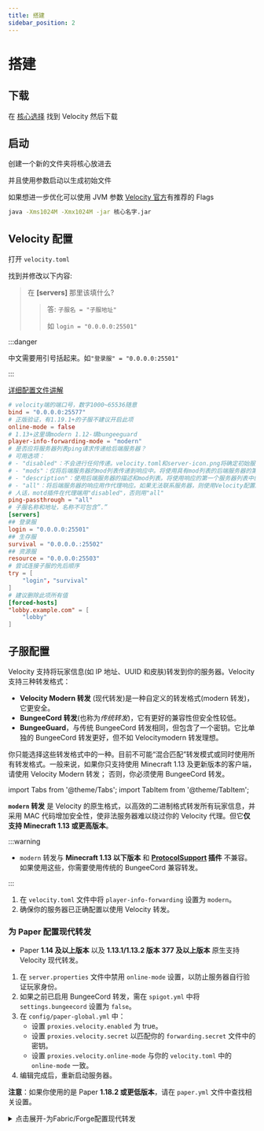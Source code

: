```yaml
---
title: 搭建
sidebar_position: 2
---
```


<!--markdownlint-disable line-length-->

# 搭建

## 下载

在 [核心选择](/docs-java/process/cross-server/server-core-choose.md) 找到 Velocity 然后下载

## 启动

创建一个新的文件夹将核心放进去

并且使用参数启动以生成初始文件

如果想进一步优化可以使用 JVM 参数
[Velocity 官方](https://docs.papermc.io/velocity/getting-started#launching-velocity-under-windows)有推荐的 Flags

```bash
java -Xms1024M -Xmx1024M -jar 核心名字.jar
```

## Velocity 配置

打开 `velocity.toml`

找到并修改以下内容:

> 在 **[servers]** 那里该填什么?
>
> > 答:
> > `子服名 = "子服地址"`
> >
> > 如 `login = "0.0.0.0:25501"`

:::danger

中文需要用引号括起来。如`"登录服" = "0.0.0.0:25501"`

:::

[详细配置文件讲解](velocity.toml.md)

```toml
# velocity端的端口号，数字1000~65536随意
bind = "0.0.0.0:25577"
# 正版验证，有1.19.1+的子服不建议开启此项
online-mode = false
# 1.13+这里填modern 1.12-填bungeeguard
player-info-forwarding-mode = "modern"
# 是否应将服务器列表ping请求传递给后端服务器？
# 可用选项：
# - "disabled"：不会进行任何传递。velocity.toml和server-icon.png将确定初始服务器列表ping响应。
# - "mods"：仅将后端服务器的mod列表传递到响应中。将使用具有mod列表的后端服务器的第一个服务器。如果无法联系后端服务器，则Velocity不会显示任何mod信息。
# - "description"：使用后端服务器的描述和mod列表。将使用响应的第一个服务器列表中的第一个服务器(或强制主机)进行描述和mod列表。
# - "all"：将后端服务器的响应用作代理响应。如果无法联系服务器，则使用Velocity配置。
# 人话，motd插件在代理端用"disabled"，否则用"all"
ping-passthrough = "all"
# 子服名称和地址，名称不可包含”.”
[servers]
## 登录服
login = "0.0.0.0:25501"
## 生存服
survival = "0.0.0.0.:25502"
## 资源服
resource = "0.0.0.0:25503"
# 尝试连接子服的先后顺序
try = [
    "login"，"survival"
]
# 建议删除此项所有值
[forced-hosts]
"lobby.example.com" = [
    "lobby"
]
```

## 子服配置

Velocity 支持将玩家信息(如 IP 地址、UUID 和皮肤)转发到你的服务器。Velocity 支持三种转发格式：

- **Velocity Modern 转发** (现代转发)是一种自定义的转发格式(modern 转发)，它更安全。
- **BungeeCord 转发**(也称为*传统转发*)，它有更好的兼容性但安全性较低。
- **BungeeGuard**，与传统 BungeeCord 转发相同，但包含了一个密钥。它比单独的 BungeeCord 转发更好，但不如 Velocitymodern 转发理想。

你只能选择这些转发格式中的一种。目前不可能“混合匹配”转发模式或同时使用所有转发格式。一般来说，如果你只支持使用 Minecraft 1.13 及更新版本的客户端，请使用 Velocity Modern 转发；
否则，你必须使用 BungeeCord 转发。

import Tabs from '@theme/Tabs';
import TabItem from '@theme/TabItem';

<Tabs>
  <TabItem value="现代转发(Modern Forwarding)" label="Modern" default>

**`modern` 转发** 是 Velocity 的原生格式，以高效的二进制格式转发所有玩家信息，并采用 MAC 代码增加安全性，使非法服务器难以绕过你的 Velocity 代理。但它**仅支持 Minecraft 1.13 或更高版本**。

:::warning

- `modern` 转发与 **Minecraft 1.13 以下版本** 和 **[ProtocolSupport](https://www.spigotmc.org/resources/.7201) 插件** 不兼容。如果使用这些，你需要使用传统的 BungeeCord 兼容转发。

:::

1. 在 `velocity.toml` 文件中将 `player-info-forwarding` 设置为 `modern`。
2. 确保你的服务器已正确配置以使用 Velocity 转发。

### 为 Paper 配置现代转发

- Paper **1.14 及以上版本** 以及 **1.13.1/1.13.2 版本 377 及以上版本** 原生支持 Velocity 现代转发。

1. 在 `server.properties` 文件中禁用 `online-mode` 设置，以防止服务器自行验证玩家身份。
2. 如果之前已启用 BungeeCord 转发，需在 `spigot.yml` 中将 `settings.bungeecord` 设置为 `false`。
3. 在 `config/paper-global.yml` 中：
   - 设置 `proxies.velocity.enabled` 为 true。
   - 设置 `proxies.velocity.secret` 以匹配你的 `forwarding.secret` 文件中的密钥。
   - 设置 `proxies.velocity.online-mode` 与你的 `velocity.toml` 中的 `online-mode` 一致。
4. 编辑完成后，重新启动服务器。

**注意**：如果你使用的是 Paper **1.18.2 或更低版本**，请在 `paper.yml` 文件中查找相关设置。

<details>
  <summary>点击展开-为Fabric/Forge配置现代转发</summary>

### 为 Fabric 配置现代转发

- 使用名为 **FabricProxy-Lite** 的 mod，可以在 Fabric 上使用修改过的服务器与 Velocity 现代转发。

### 为 Forge 配置现代转发

- 使用名为 **ProxyCompatibleForge** 的 mod，可以在 Forge **1.16.5 或更高版本** 的修改过的服务器上使用 Velocity 现代转发。

  </TabItem>
  <TabItem value="传统 BungeeCord 兼容转发 (Legacy Forwarding)" label="legacy" default>

:::warning

- 传统转发 **本质上是不安全的**。如果必须使用，应了解如何正确保护你的服务器。

1. `legacy` 转发是 BungeeCord 启用 IP 转发时使用的玩家信息转发协议。
2. 它广泛支持且兼容性强，但 **不安全**。
3. 在 `velocity.toml` 中将 `player-info-forwarding` 设置为 `legacy`。
4. 确保服务器能接受 Velocity 发送的转发玩家数据。

:::

### 传统转发增加安全性

- 对于托管在共享主机上的代理，Velocity 可选地支持 **BungeeGuard**。
  - 将 `velocity.toml` 中的 `player-info-forwarding` 设置为 `bungeeguard`。
  - 在 BungeeGuard 配置的令牌部分添加 `forwarding.secret` 文件中的值。

### 为 Spigot / Paper 配置传统转发

1. 在 `spigot.yml` 中将 `settings.bungeecord` 设置为 `true`。
2. 重新启动服务器。

<details>
  <summary>点击展开-为Sponge/Fabric配置传送转发</summary>

### 为 Sponge 配置传统转发

1. 停止服务器。
2. 在 `config/sponge/global.conf` 文件中将 `modules.bungeecord` 和 `bungeecord.ip-forwarding` 设置为 true。
3. 重新启动 Sponge 服务器。

### 为 Fabric 配置传统转发

**警告**：不再有任何积极支持传统转发的 mod。**请改用 Velocity 现代转发**。

  </TabItem>
</Tabs>

## 加入

见 [加入服务器](/docs-java/process/cross-server/join-server.md)

<!--markdownlint-enable line-length-->
